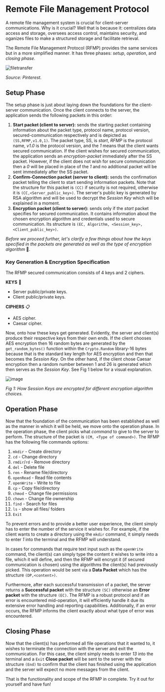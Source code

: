 # Remote File Management Protocol

A remote file management system is crucial for client-server communications. Why is it crucial? Well that is because it: centralizes data access and storage, oversees access control, maintains security, and oganizes files to make a structured storage and facilitate retrieval.

The Remote File Management Protocol (RFMP) provides the same services but in a more simplified manner. It has three phases: _setup_, _operation_, and _closing phase_.

![filetransfer](https://github.com/user-attachments/assets/b1c5b520-e6e4-43b4-b606-85c9ec80cdc2)

_Source: Pinterest._

##  Setup Phase

The setup phase is just about laying down the foundations for the client-server communication. Once the client connects to the server, the application sends the following packets in this order:
1) **Start packet (client to server):** sends the starting packet containing information about the packet type, protocol name, protocol version, secured-communication respectively and is depicted as `(SS,RFMP,v1.0,1)`. The packet type, SS, is _start_, _RFMP_ is the protocol name, _v1.0_ is the protocol version, and the _1_ means that the client wants secured communication. If the client wishes for secured communication, the application sends an _encryption-packet_ immediately after the SS packet. However, if the client does not wish for secure communication then a _0_ will be placed in place of the _1_ and no additional packet will be sent immediately after the SS packet.
2) **Confirm-Connection packet (server to client):** sends the confirmation packet telling the client to start sending information packets. Note that the structure for this packet is `(CC)` if security is not required, otherwise it is `(CC,<Server_public_key>)`. The server's public key is generated by RSA algorithm and will be used to decrypt the _Session Key_ which will be explained in a moment.
3) **Encryption packet (client to server):** sends only if the _start_ packet specifies for secured communication. It contains information about the chosen encryption algorithm and credentials used to secure communication. Its structure is `(EC, Algorithm, <Session_key>, <Client_public_key>)`.

_Before we proceed further, let's clarify a few things about how the keys specified in the packets are generated as well as the type of encryption algorithm_ 🔐.

### Key Generation & Encryption Specification

The RFMP secured communication consists of 4 keys and 2 ciphers.

**KEYS** 🔑
- Server public/private keys.
- Client public/private keys.

**CIPHERS** 📋
- AES cipher.
- Caesar cipher.

Now, onto how these keys get generated. Evidently, the server and client(s) produce their respective keys from their own ends. If the client chooses AES encryption then 16 random bytes are generated by the `get_random_bytes()` function within the `Crypto.Random` library-16 bytes because that is the standard key length for AES encryption and then that becomes the _Session Key_. On the other hand, if the client chose Caesar encryption then a random number between 1 and 26 is generated which then serves as the _Session Key_. See Fig 1 below for a visual explanation.

![image](https://github.com/user-attachments/assets/749c9394-275b-4c0d-83cc-4caca3c131fa)

_Fig 1: How Session Keys are encrypted for different encryption algorithm choices._


##  Operation Phase

Now that the foundation of the communication has been established as well as the manner in which it will be held, we move onto the operation phase. In the operation phase, the client picks what _command_ to give to the server to perform. The structure of the packet is `(CM, <Type of command>)`. The RFMP has the following file commands options:
1. `mkdir` - Create directory
2. `cd` - Change directory
3. `rmdir`/`rd` - Remove directory
4. `del` - Delete file
5. `ren` - Rename file/directory
6. `openRead` - Read file contents
7. `openWrite` - Write to file
8. `cp` - Copy file/directory
9. `chmod` - Change file permissions
10. `chown` - Change file ownership
11. `find` - Search for files
12. `ls` - show all files/ folders
13. `Exit`

To prevent errors and to provide a better user experience, the client simply has to enter the number of the service it wishes for. For example, if the client wants to create a directory using the `mkdir` command, it simply needs to enter _1_ into the terminal and the RFMP will understand.

In cases for commands that require text input such as the `openWrite` command, the client(s) can simply type the content it wishes to write into a file, which it will define, and then the RFMP will encrypt it (if secured communication is chosen) using the algorithms the client(s) had previously picked. This operation would be sent via a **Data Packet** which has the structure `(DP,<content>)`.

Furthermore, after each successful transmission of a packet, the server returns a **Successful packet** with the structure `(SC)` otherwise an **Error packet** with the structure `(EC)`. The RFMP is a robust protocol and if an error is encountered mid-operation, it will efficiently handle it due its extensive error handling and reporting capabilities. Additionally, if an error occurs, the RFMP informs the client exactly about what type of error was encountered.

##  Closing Phase

Now that the client(s) has performed all file operations that it wanted to, it wishes to terminate the connection with the server and exit the communication. For this case, the client simply needs to enter _13_ into the terminal and a `Exit` **Close packet** will be sent to the server with the structure `(End)` to confirm that the client has finished using the application and the server will expect no more messages from the client. 

That is the functionality and scope of the RFMP in complete. Try it out for yourself and have fun!
